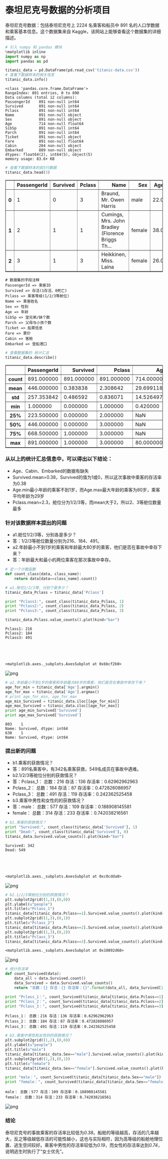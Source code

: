 
# 泰坦尼克号数据的分析项目

泰坦尼克号数据：包括泰坦尼克号上 2224 名乘客和船员中 891 名的人口学数据和乘客基本信息。这个数据集来自 Kaggle，该网站上能够查看这个数据集的详细描述。


```python
# 引入 numpy 和 pandas 模块
%matplotlib inline
import numpy as np
import pandas as pd
```


```python
titanic_data = pd.DataFrame(pd.read_csv('titanic-data.csv'))
# 查看下数据样本的相关信息
titanic_data.info()
```

    <class 'pandas.core.frame.DataFrame'>
    RangeIndex: 891 entries, 0 to 890
    Data columns (total 12 columns):
    PassengerId    891 non-null int64
    Survived       891 non-null int64
    Pclass         891 non-null int64
    Name           891 non-null object
    Sex            891 non-null object
    Age            714 non-null float64
    SibSp          891 non-null int64
    Parch          891 non-null int64
    Ticket         891 non-null object
    Fare           891 non-null float64
    Cabin          204 non-null object
    Embarked       889 non-null object
    dtypes: float64(2), int64(5), object(5)
    memory usage: 83.6+ KB
    


```python
# 查看下数据样本的前3行数据
titanic_data.head(3)
```




<div>
<table border="1" class="dataframe">
  <thead>
    <tr style="text-align: right;">
      <th></th>
      <th>PassengerId</th>
      <th>Survived</th>
      <th>Pclass</th>
      <th>Name</th>
      <th>Sex</th>
      <th>Age</th>
      <th>SibSp</th>
      <th>Parch</th>
      <th>Ticket</th>
      <th>Fare</th>
      <th>Cabin</th>
      <th>Embarked</th>
    </tr>
  </thead>
  <tbody>
    <tr>
      <th>0</th>
      <td>1</td>
      <td>0</td>
      <td>3</td>
      <td>Braund, Mr. Owen Harris</td>
      <td>male</td>
      <td>22.0</td>
      <td>1</td>
      <td>0</td>
      <td>A/5 21171</td>
      <td>7.2500</td>
      <td>NaN</td>
      <td>S</td>
    </tr>
    <tr>
      <th>1</th>
      <td>2</td>
      <td>1</td>
      <td>1</td>
      <td>Cumings, Mrs. John Bradley (Florence Briggs Th...</td>
      <td>female</td>
      <td>38.0</td>
      <td>1</td>
      <td>0</td>
      <td>PC 17599</td>
      <td>71.2833</td>
      <td>C85</td>
      <td>C</td>
    </tr>
    <tr>
      <th>2</th>
      <td>3</td>
      <td>1</td>
      <td>3</td>
      <td>Heikkinen, Miss. Laina</td>
      <td>female</td>
      <td>26.0</td>
      <td>0</td>
      <td>0</td>
      <td>STON/O2. 3101282</td>
      <td>7.9250</td>
      <td>NaN</td>
      <td>S</td>
    </tr>
  </tbody>
</table>
</div>



    # 数据集的字段注释
    PassengerId => 乘客ID
    Survived => 存活(1存活、0死亡)
    Pclass => 乘客等级(1/2/3等舱位)
    Name => 乘客姓名
    Sex => 性别
    Age => 年龄
    SibSp => 堂兄弟/妹个数
    Parch => 父母与小孩个数
    Ticket => 船票信息
    Fare => 票价
    Cabin => 客舱
    Embarked => 登船港口


```python
# 查看数据集的 统计汇总
titanic_data.describe()
```




<div>
<table border="1" class="dataframe">
  <thead>
    <tr style="text-align: right;">
      <th></th>
      <th>PassengerId</th>
      <th>Survived</th>
      <th>Pclass</th>
      <th>Age</th>
      <th>SibSp</th>
      <th>Parch</th>
      <th>Fare</th>
    </tr>
  </thead>
  <tbody>
    <tr>
      <th>count</th>
      <td>891.000000</td>
      <td>891.000000</td>
      <td>891.000000</td>
      <td>714.000000</td>
      <td>891.000000</td>
      <td>891.000000</td>
      <td>891.000000</td>
    </tr>
    <tr>
      <th>mean</th>
      <td>446.000000</td>
      <td>0.383838</td>
      <td>2.308642</td>
      <td>29.699118</td>
      <td>0.523008</td>
      <td>0.381594</td>
      <td>32.204208</td>
    </tr>
    <tr>
      <th>std</th>
      <td>257.353842</td>
      <td>0.486592</td>
      <td>0.836071</td>
      <td>14.526497</td>
      <td>1.102743</td>
      <td>0.806057</td>
      <td>49.693429</td>
    </tr>
    <tr>
      <th>min</th>
      <td>1.000000</td>
      <td>0.000000</td>
      <td>1.000000</td>
      <td>0.420000</td>
      <td>0.000000</td>
      <td>0.000000</td>
      <td>0.000000</td>
    </tr>
    <tr>
      <th>25%</th>
      <td>223.500000</td>
      <td>0.000000</td>
      <td>2.000000</td>
      <td>NaN</td>
      <td>0.000000</td>
      <td>0.000000</td>
      <td>7.910400</td>
    </tr>
    <tr>
      <th>50%</th>
      <td>446.000000</td>
      <td>0.000000</td>
      <td>3.000000</td>
      <td>NaN</td>
      <td>0.000000</td>
      <td>0.000000</td>
      <td>14.454200</td>
    </tr>
    <tr>
      <th>75%</th>
      <td>668.500000</td>
      <td>1.000000</td>
      <td>3.000000</td>
      <td>NaN</td>
      <td>1.000000</td>
      <td>0.000000</td>
      <td>31.000000</td>
    </tr>
    <tr>
      <th>max</th>
      <td>891.000000</td>
      <td>1.000000</td>
      <td>3.000000</td>
      <td>80.000000</td>
      <td>8.000000</td>
      <td>6.000000</td>
      <td>512.329200</td>
    </tr>
  </tbody>
</table>
</div>



### 从以上的统计汇总信息中，可以得出以下结论：
- Age、Cabin、Embarked的数据有缺失
- Survived.mean=0.38，Survived的值为1或0，所以这次事故中乘客的存活率为0.38
- Age.min最小年龄的乘客不到1岁，而Age.max最大年龄的乘客为80岁，乘客平均年龄为29岁
- Pclass.mean=2.3，舱位分为1/2/3等，而mean大于2，所以2、3等舱位数量最多

### 针对该数据样本提出的问题
- a1.舱位1/2/3等，分别各是多少？
- 答：1/2/3等舱位数量分别为216、184、491。
- a2.年龄最小不到1岁的乘客和年龄最大80岁的乘客，他们是否在事故中幸存下来？
- 答：年龄最大和最小的两位乘客在那次事故中幸存。


```python
# 定一个计数函数
def count_class(data, class_name):
    return data[data==class_name].count()

# a1.舱位1/2/3等，分别个是多少？
titanic_data_Pclass = titanic_data['Pclass']

print "Pclass1:", count_class(titanic_data_Pclass, 1)
print "Pclass2:", count_class(titanic_data_Pclass, 2)
print "Pclass3:", count_class(titanic_data_Pclass, 3)

titanic_data.Pclass.value_counts().plot(kind="bar")
```

    Pclass1: 216
    Pclass2: 184
    Pclass3: 491
    




    <matplotlib.axes._subplots.AxesSubplot at 0xbbcf2b0>




![png](output_7_2.png)



```python
# a2.年龄最小不到1岁的乘客和年龄最大80岁的乘客，他们是否在事故中幸存下来？
age_for_min = titanic_data['Age'].argmin()
age_for_max = titanic_data['Age'].argmax()
# print age_for_min, age_for_max
age_min_Survived = titanic_data.iloc[[age_for_min]]
age_max_Survived = titanic_data.iloc[[age_for_max]]
print age_min_Survived['Survived']
print age_max_Survived['Survived']
```

    803    1
    Name: Survived, dtype: int64
    630    1
    Name: Survived, dtype: int64
    

### 提出新的问题
- b1.乘客的获救情况？
- 答：891名乘客中，有342名乘客获救，549名成员在事故中遇难。
- b2.1/2/3等舱位分别的获救情况？
- 答：Pclass_1： 总数：216 存活：136 存活率：0.62962962963
-    Pclass_2： 总数：184 存活：87 存活率：0.472826086957
-    Pclass_3： 总数：491 存活：119 存活率：0.242362525458
- b3.乘客中男性和女性的的获救情况？
- 答：male： 总数：577 存活：109 存活率：0.188908145581
-    female： 总数：314 存活：233 存活率：0.742038216561


```python
# b1.乘客的获救情况？
print "Survived:", count_class(titanic_data['Survived'], 1)
print "Dead:", count_class(titanic_data['Survived'], 0)
titanic_data.Survived.value_counts().plot(kind="bar")
```

    Survived: 342
    Dead: 549
    




    <matplotlib.axes._subplots.AxesSubplot at 0xc0cdda0>




![png](output_10_2.png)



```python
# b2.1/2/3等舱位分别的获救情况？
plt.subplot2grid((1,3),(0,0))
plt.ylabel(u"people")
plt.title(u"Pclass_1")
titanic_data[titanic_data.Pclass==1].Survived.value_counts().plot(kind="bar")
plt.subplot2grid((1,3),(0,1))
plt.title(u"Pclass_2")
titanic_data[titanic_data.Pclass==2].Survived.value_counts().plot(kind="bar")
plt.subplot2grid((1,3),(0,2))
plt.title(u"Pclass_3")
titanic_data[titanic_data.Pclass==3].Survived.value_counts().plot(kind="bar")
```




    <matplotlib.axes._subplots.AxesSubplot at 0x10892d68>




![png](output_11_1.png)



```python
# 统计存活率
def count_Survived(data):
    data_all = data.Survived.count()
    data_Survived = data.Survived.value_counts()
    return "总数：{} 存活：{} 存活率：{}".format(data_all, data_Survived[1], 1.0 * data_Survived[1]/data_all)

print "Pclass_1：", count_Survived(titanic_data[titanic_data.Pclass==1])
print "Pclass_2：", count_Survived(titanic_data[titanic_data.Pclass==2])
print "Pclass_3：", count_Survived(titanic_data[titanic_data.Pclass==3])
```

    Pclass_1： 总数：216 存活：136 存活率：0.62962962963
    Pclass_2： 总数：184 存活：87 存活率：0.472826086957
    Pclass_3： 总数：491 存活：119 存活率：0.242362525458
    


```python
# b3.乘客中男性和女性的的获救情况？
plt.subplot2grid((1,2),(0,0))
plt.ylabel(u"people")
plt.title(u"male")
titanic_data[titanic_data.Sex=="male"].Survived.value_counts().plot(kind="bar")
plt.subplot2grid((1,2),(0,1))
plt.title(u"female")
titanic_data[titanic_data.Sex=="female"].Survived.value_counts().plot(kind="bar")

print "male：", count_Survived(titanic_data[titanic_data.Sex=="male"])
print "female：", count_Survived(titanic_data[titanic_data.Sex=="female"])
```

    male： 总数：577 存活：109 存活率：0.188908145581
    female： 总数：314 存活：233 存活率：0.742038216561
    


![png](output_13_1.png)


### 结论
泰坦尼克号的事故乘客的存活率比较低为*0.38*。船舱的等级越高，存活的几率越大，反之等级越低存活的可能性越小，这也与实际相符，因为高等级的船舱地理位置、逃生空间较好。乘客中男性的存活率较低为*0.19*，而女性的存活率达到*0.74*，说明逃生时执行了“女士优先”。

